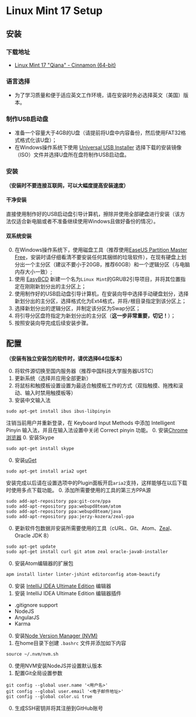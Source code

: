 # Linux Mint 17 Setup

## 安装

### 下载地址

- [Linux Mint 17 "Qiana" - Cinnamon (64-bit)](http://www.linuxmint.com/edition.php?id=158)

### 语言选择

- 为了学习质量和便于适应英文工作环境，请在安装时务必选择英文（美国）版本。

### 制作USB启动盘

- 准备一个容量大于4GB的U盘（请提前将U盘中内容备份，然后使用FAT32格式格式化该U盘）；
- 在Windows操作系统下使用 [Universal USB Installer](http://www.pendrivelinux.com/universal-usb-installer-easy-as-1-2-3/) 选择下载的安装镜像（ISO）文件并选择U盘所在盘符制作USB启动盘。

### 安装

**（安装时不要连接互联网，可以大幅度提高安装速度）**

#### 干净安装

直接使用制作好的USB启动盘引导计算机，擦除并使用全部硬盘进行安装（该方法仅适合新电脑或者不准备继续使用Windows且做好备份的情况）。

#### 双系统安装

0. 在Windows操作系统下，使用磁盘工具（推荐使用[EaseUS Partition Master Free](http://www.partition-tool.com/personal.htm)，安装时请仔细看清不要安装任何其捆绑的垃圾软件），在现有硬盘上划分出一个主分区（建议不要小于20GB，推荐60GB）和一个逻辑分区（与电脑内存大小一致）;
0. 使用 [EasyBCD](http://neosmart.net/EasyBCD/) 新建一个名为```Linux Mint```的GRUB2引导项目，并将其位置指定在刚刚新划分出的主分区上；
0. 使用制作好的USB启动盘引导计算机，在安装向导中选择手动硬盘划分，选择新划分出的主分区，选择格式化为Ext4格式，并将```/```根目录指定到该分区上；
0. 选择新划分出的逻辑分区，并制定该分区为Swap分区；
0. 将引导分区盘符指定为新划分出的主分区（**这一步非常重要，切记！**）；
0. 按照安装向导完成后续安装步骤。

## 配置

**（安装有独立安装包的软件时，请优选择64位版本）**

0. 将软件源切换至国内服务器（推荐中国科技大学服务器USTC）
0. 更新系统（选择并应用全部更新）
0. 将鼠标和触摸板设置设置为最适合触摸板工作的方式（双指触摸、拖拽和滚动、输入时禁用触摸板等）
0. 安装中文输入法

  ```
  sudo apt-get install ibus ibus-libpinyin
  ```
  注销当前用户并重新登录，在 Keyboard Input Methods 中添加 Intelligent Pinyin 输入法，并且在输入法设置中关闭 Correct pinyin 功能。
0. 安装[Chrome浏览器](https://www.google.com/intl/en/chrome/browser/?platform=linux)
0. 安装Skype

  ```
  sudo apt-get install skype
  ```
0. 安装[uGet](http://ugetdm.com)
  
  ```
  sudo apt-get install aria2 uget
  ```
  安装完成以后请在设置选项中的Plugin面板开启```aria2```支持，这样能够在以后下载时使用多点下载功能。
0. 添加所需要使用的工具的第三方PPA源

  ```
  sudo add-apt-repository ppa:git-core/ppa
  sudo add-apt-repository ppa:webupd8team/atom
  sudo add-apt-repository ppa:webupd8team/java
  sudo add-apt-repository ppa:jerzy-kozera/zeal-ppa
  ```
0. 更新软件包数据并安装所需要使用的工具（cURL、Git、Atom、[Zeal](http://zealdocs.org)、Oracle JDK 8）

  ```
  sudo apt-get update
  sudo apt-get install curl git atom zeal oracle-java8-installer
  ```
0. 安装Atom编辑器的扩展包

  ```
  apm install linter linter-jshint editorconfig atom-beautify
  ```
0. 安装 [IntelliJ IDEA Ultimate Edition](https://www.jetbrains.com/idea/download/) 编辑器
0. 安装 IntelliJ IDEA Ultimate Edition 编辑器插件
  - .gitignore support
  - NodeJS
  - AngularJS
  - Karma
0. 安装[Node Version Manager (NVM)](https://github.com/creationix/nvm#install-script)
0. 在home目录下创建 ```.bashrc``` 文件并添加如下内容

  ```
  source ~/.nvm/nvm.sh
  ```
0. 使用NVM安装NodeJS并设置默认版本
0. 配置Git全局设置参数

  ```
  git config --global user.name '<用户名>'
  git config --global user.email '<电子邮件地址>'
  git config --global color.ui true
  ```
0. 生成SSH密钥并将其注册到GitHub账号
